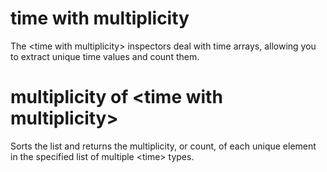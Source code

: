 # time with multiplicity

The &lt;time with multiplicity&gt; inspectors deal with time arrays, allowing you to extract unique time values and count them.

# multiplicity of &lt;time with multiplicity&gt;

Sorts the list and returns the multiplicity, or count, of each unique element in the specified list of multiple &lt;time&gt; types.
